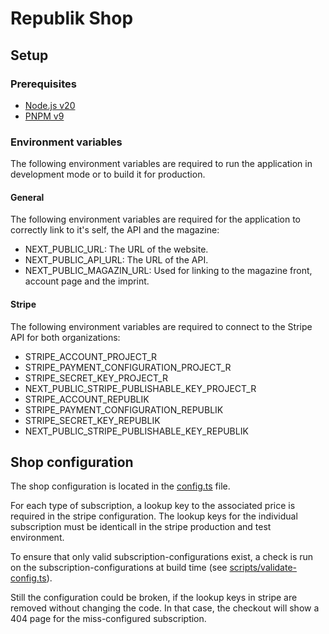 # Republik Shop

## Setup

### Prerequisites

- [Node.js v20](https://nodejs.org/en/)
- [PNPM v9](https://pnpm.io/)

### Environment variables

The following environment variables are required to run the application in development mode or to build it for production.

#### General

The following environment variables are required for the application to correctly link to it's self, the API and the magazine:

- NEXT_PUBLIC_URL: The URL of the website.
- NEXT_PUBLIC_API_URL: The URL of the API.
- NEXT_PUBLIC_MAGAZIN_URL: Used for linking to the magazine front, account page and the imprint.

#### Stripe

The following environment variables are required to connect to the Stripe API for both organizations:

- STRIPE_ACCOUNT_PROJECT_R
- STRIPE_PAYMENT_CONFIGURATION_PROJECT_R
- STRIPE_SECRET_KEY_PROJECT_R
- NEXT_PUBLIC_STRIPE_PUBLISHABLE_KEY_PROJECT_R
- STRIPE_ACCOUNT_REPUBLIK
- STRIPE_PAYMENT_CONFIGURATION_REPUBLIK
- STRIPE_SECRET_KEY_REPUBLIK
- NEXT_PUBLIC_STRIPE_PUBLISHABLE_KEY_REPUBLIK

## Shop configuration

The shop configuration is located in the [config.ts](./src/app/angebot/[slug]/lib/config.ts) file.

For each type of subscription, a lookup key to the associated price is required in the stripe configuration.
The lookup keys for the individual subscription must be identicall in the stripe production and test environment.

To ensure that only valid subscription-configurations exist, a check is run on the subscription-configurations at build time (see [scripts/validate-config.ts](./scripts/validate-config.ts)).

Still the configuration could be broken, if the lookup keys in stripe are removed without changing the code. In that case, the checkout will show a 404
page for the miss-configured subscription.
